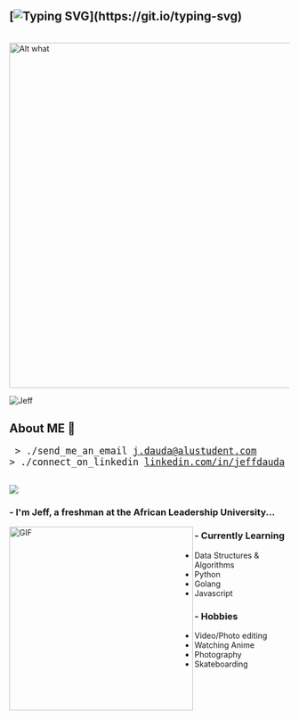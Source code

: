 ## [![Typing SVG](https://readme-typing-svg.demolab.com/?lines=Konichiwa!...)](https://git.io/typing-svg)
</br>
<img src='https://i.pinimg.com/originals/e3/fe/2a/e3fe2a464732cf99eaf436513d39dc7e.gif' alt='Alt what' height='620' width='580'>

<p align="left"> <img src="https://komarev.com/ghpvc/?username=jefftrojan&label=Profile%20views&color=0e75b6&style=flat" alt="Jeff" /> </p>

## About ME 💬 
<big><pre>
&#62; ./send_me_an_email
[j.dauda@alustudent.com](mailto:j.dauda@alustudent.com)
&#62; ./connect_on_linkedin
[linkedin.com/in/jeffdauda](https://linkedin.com/in/jeffdauda)
</pre></big>
<br>
<a href="https://jefftrojan.github.io">
  <img align="center" src="https://github-readme-stats.vercel.app/api?username=jefftrojan&show_icons=true&theme=blue-green&count_private=true&hide=stars" />
</a>
### - I'm Jeff, a freshman at the African Leadership University...

<img hight="400" width="330" alt="GIF" align="left" src="https://i.pinimg.com/564x/8b/c9/8f/8bc98f848e8df05b110c82fe5be84084.jpg">
  
### - Currently Learning
- Data Structures & Algorithms
- Python
- Golang
- Javascript

### - Hobbies
- Video/Photo editing
- Watching Anime
- Photography
- Skateboarding

</br>



